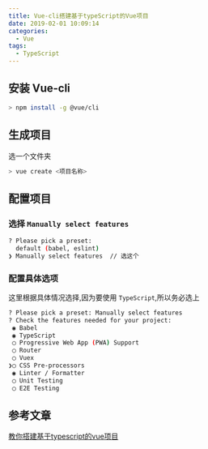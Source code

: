 ```yaml
---
title: Vue-cli搭建基于typeScript的Vue项目
date: 2019-02-01 10:09:14
categories: 
  - Vue
tags: 
  - TypeScript
---
```


## 安装 Vue-cli
```bash
> npm install -g @vue/cli
```

## 生成项目
选一个文件夹
```bash
> vue create <项目名称>
```

## 配置项目
### 选择 `Manually select features`
```bash
? Please pick a preset: 
  default (babel, eslint) 
❯ Manually select features  // 选这个
```
### 配置具体选项
这里根据具体情况选择,因为要使用 `TypeScript`,所以务必选上
```bash
? Please pick a preset: Manually select features
? Check the features needed for your project: 
 ◉ Babel
 ◉ TypeScript
 ◯ Progressive Web App (PWA) Support
 ◯ Router
 ◯ Vuex
❯◯ CSS Pre-processors
 ◉ Linter / Formatter
 ◯ Unit Testing
 ◯ E2E Testing
```

## 参考文章
[教你搭建基于typescript的vue项目](https://juejin.im/post/5ba75b355188255c5e66e4d3)


